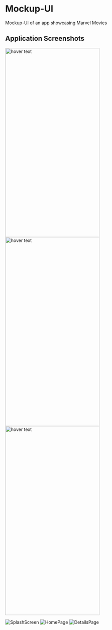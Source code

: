 # Mockup-UI

Mockup-UI of an app showcasing Marvel Movies

## Application Screenshots

<img src="https://user-images.githubusercontent.com/31545426/63224023-e118ac80-c1db-11e9-82c5-ce1cb3c77d64.jpeg" width="300" height="600" title="hover text"><img src="https://user-images.githubusercontent.com/31545426/63224030-06a5b600-c1dc-11e9-80e6-a48bfff9c70f.jpeg" width="300" height="600" title="hover text"><img src="https://user-images.githubusercontent.com/31545426/63224023-e118ac80-c1db-11e9-82c5-ce1cb3c77d64.jpeg" width="300" height="600" title="hover text">

![SplashScreen](https://user-images.githubusercontent.com/31545426/63224023-e118ac80-c1db-11e9-82c5-ce1cb3c77d64.jpeg)
![HomePage](https://user-images.githubusercontent.com/31545426/63224030-06a5b600-c1dc-11e9-80e6-a48bfff9c70f.jpeg)
![DetailsPage](https://user-images.githubusercontent.com/31545426/63224039-1fae6700-c1dc-11e9-8fa6-259c2c178b53.jpeg)
